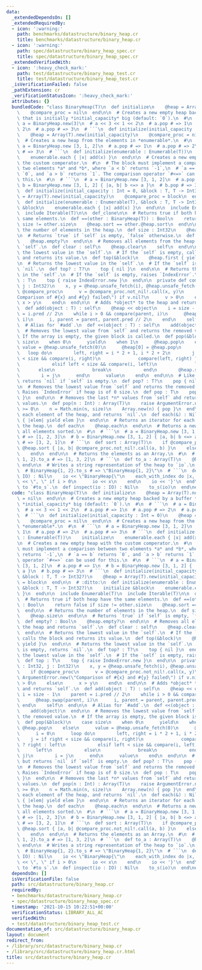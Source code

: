 ```yaml
---
data:
  _extendedDependsOn: []
  _extendedRequiredBy:
  - icon: ':warning:'
    path: benchmarks/datastructure/binary_heap.cr
    title: benchmarks/datastructure/binary_heap.cr
  - icon: ':warning:'
    path: spec/datastructure/binary_heap_spec.cr
    title: spec/datastructure/binary_heap_spec.cr
  _extendedVerifiedWith:
  - icon: ':heavy_check_mark:'
    path: test/datastructure/binary_heap_test.cr
    title: test/datastructure/binary_heap_test.cr
  _isVerificationFailed: false
  _pathExtension: cr
  _verificationStatusIcon: ':heavy_check_mark:'
  attributes: {}
  bundledCode: "class BinaryHeap(T)\n  def initialize\n    @heap = Array(T).new\n\
    \    @compare_proc = nil\n  end\n\n  # Creates a new empty heap backed by a buffer\
    \ that is initially *initial_capacity* big (default: `0`).\n  #\n  # ```\n  #\
    \ a = BinaryHeap.new(3)\n  # a << 3 << 1 << 2\n  # a.pop # => 1\n  # a.pop # =>\
    \ 2\n  # a.pop # => 3\n  # ```\n  def initialize(initial_capacity : Int = 0)\n\
    \    @heap = Array(T).new(initial_capacity)\n    @compare_proc = nil\n  end\n\n\
    \  # Creates a new heap from the elements in *enumerable*.\n  #\n  # ```\n  #\
    \ a = BinaryHeap.new [3, 1, 2]\n  # a.pop # => 1\n  # a.pop # => 2\n  # a.pop\
    \ # => 3\n  # ```\n  def initialize(enumerable : Enumerable(T))\n    initialize\n\
    \    enumerable.each { |x| add(x) }\n  end\n\n  # Creates a new empty heap with\
    \ the custom comperator.\n  #\n  # The block must implement a comparison between\
    \ two elements *a* and *b*, where `a < b` returns `-1`,\n  # `a == b` returns\
    \ `0`, and `a > b` returns `1`. The comparison operator `#<=>` can be used for\
    \ this.\n  #\n  # ```\n  # a = BinaryHeap.new [3, 1, 2]\n  # a.pop # => 1\n  #\
    \ b = BinaryHeap.new [3, 1, 2] { |a, b| b <=> a }\n  # b.pop # => 3\n  # ```\n\
    \  def initialize(initial_capacity : Int = 0, &block : T, T -> Int32?)\n    @heap\
    \ = Array(T).new(initial_capacity)\n    @compare_proc = block\n  end\n\n  # :ditto:\n\
    \  def initialize(enumerable : Enumerable(T), &block : T, T -> Int32?)\n    initialize\
    \ &block\n    enumerable.each { |x| add(x) }\n  end\n\n  include Enumerable(T)\n\
    \  include Iterable(T)\n\n  def_clone\n\n  # Returns true if both heap have the\
    \ same elements.\n  def ==(other : BinaryHeap(T)) : Bool\n    return false if\
    \ size != other.size\n    @heap.sort == other.@heap.sort\n  end\n\n  # Returns\
    \ the number of elements in the heap.\n  def size : Int32\n    @heap.size\n  end\n\
    \n  # Returns `true` if `self` is empty, `false` otherwise.\n  def empty? : Bool\n\
    \    @heap.empty?\n  end\n\n  # Removes all elements from the heap and returns\
    \ `self`.\n  def clear : self\n    @heap.clear\n    self\n  end\n\n  # Returns\
    \ the lowest value in the `self`.\n  # If the `self` is empty, calls the block\
    \ and returns its value.\n  def top(&block)\n    @heap.first { yield }\n  end\n\
    \n  # Returns the lowest value in the `self`.\n  # If the `self` is empty, returns\
    \ `nil`.\n  def top? : T?\n    top { nil }\n  end\n\n  # Returns the lowest value\
    \ in the `self`.\n  # If the `self` is empty, raises `IndexError`.\n  def top\
    \ : T\n    top { raise IndexError.new }\n  end\n\n  private def compare(i : Int32,\
    \ j : Int32)\n    x, y = @heap.unsafe_fetch(i), @heap.unsafe_fetch(j)\n    if\
    \ @compare_proc\n      v = @compare_proc.not_nil!.call(x, y)\n      raise ArgumentError.new(\"\
    Comparison of #{x} and #{y} failed\") if v.nil?\n      v > 0\n    else\n     \
    \ x > y\n    end\n  end\n\n  # Adds *object* to the heap and returns `self`.\n\
    \  def add(object : T) : self\n    @heap << object\n    i = size - 1\n    parent\
    \ = i.pred // 2\n    while i > 0 && compare(parent, i)\n      @heap.swap(parent,\
    \ i)\n      i, parent = parent, parent.pred // 2\n    end\n    self\n  end\n\n\
    \  # Alias for `#add`.\n  def <<(object : T) : self\n    add(object)\n  end\n\n\
    \  # Removes the lowest value from `self` and returns the removed value.\n  #\
    \ If the array is empty, the given block is called.\n  def pop(&block)\n    case\
    \ size\n    when 0\n      yield\n    when 1\n      @heap.pop\n    else\n     \
    \ value = @heap.unsafe_fetch(0)\n      @heap[0] = @heap.pop\n      i = 0\n   \
    \   loop do\n        left, right = i * 2 + 1, i * 2 + 2\n        j = if right\
    \ < size && compare(i, right)\n              compare(left, right) ? right : left\n\
    \            elsif left < size && compare(i, left)\n              left\n     \
    \       else\n              break\n            end\n        @heap.swap(i, j)\n\
    \        i = j\n      end\n      value\n    end\n  end\n\n  # Like `#pop`, but\
    \ returns `nil` if `self` is empty.\n  def pop? : T?\n    pop { nil }\n  end\n\
    \n  # Removes the lowest value from `self` and returns the removed value.\n  #\
    \ Raises `IndexError` if heap is of 0 size.\n  def pop : T\n    pop { raise IndexError.new\
    \ }\n  end\n\n  # Removes the last *n* values from `self` ahd returns the removed\
    \ values.\n  def pop(n : Int) : Array(T)\n    raise ArgumentError.new unless n\
    \ >= 0\n    n = Math.min(n, size)\n    Array.new(n) { pop }\n  end\n\n  # Yields\
    \ each element of the heap, and returns `nil`.\n  def each(&) : Nil\n    @heap.each\
    \ { |elem| yield elem }\n  end\n\n  # Returns an iterator for each element of\
    \ the heap.\n  def each\n    @heap.each\n  end\n\n  # Returns a new array with\
    \ all elements sorted.\n  #\n  # ```\n  # a = BinaryHeap.new [3, 1, 2]\n  # a.sort\
    \ # => [1, 2, 3]\n  # b = BinaryHeap.new [3, 1, 2] { |a, b| b <=> a }\n  # b.sort\
    \ # => [3, 2, 1]\n  # ```\n  def sort : Array(T)\n    if @compare_proc\n     \
    \ @heap.sort { |a, b| @compare_proc.not_nil!.call(a, b) }\n    else\n      @heap.sort\n\
    \    end\n  end\n\n  # Returns the elements as an Array.\n  #\n  # ```\n  # BinaryHeap{3,\
    \ 1, 2}.to_a # => [1, 3, 2]\n  # ```\n  def to_a : Array(T)\n    @heap.dup\n \
    \ end\n\n  # Writes a string representation of the heap to `io`.\n  #\n  # ```\n\
    \  # BinaryHeap{1, 2}.to_s # => \"BinaryHeap{1, 2}\"\n  # ```\n  def to_s(io :\
    \ IO) : Nil\n    io << \"BinaryHeap{\"\n    each_with_index do |x, i|\n      io\
    \ << \", \" if i > 0\n      io << x\n    end\n    io << '}'\n  end\n\n  # Same\
    \ to `#to_s`.\n  def inspect(io : IO) : Nil\n    to_s(io)\n  end\nend\n"
  code: "class BinaryHeap(T)\n  def initialize\n    @heap = Array(T).new\n    @compare_proc\
    \ = nil\n  end\n\n  # Creates a new empty heap backed by a buffer that is initially\
    \ *initial_capacity* big (default: `0`).\n  #\n  # ```\n  # a = BinaryHeap.new(3)\n\
    \  # a << 3 << 1 << 2\n  # a.pop # => 1\n  # a.pop # => 2\n  # a.pop # => 3\n\
    \  # ```\n  def initialize(initial_capacity : Int = 0)\n    @heap = Array(T).new(initial_capacity)\n\
    \    @compare_proc = nil\n  end\n\n  # Creates a new heap from the elements in\
    \ *enumerable*.\n  #\n  # ```\n  # a = BinaryHeap.new [3, 1, 2]\n  # a.pop # =>\
    \ 1\n  # a.pop # => 2\n  # a.pop # => 3\n  # ```\n  def initialize(enumerable\
    \ : Enumerable(T))\n    initialize\n    enumerable.each { |x| add(x) }\n  end\n\
    \n  # Creates a new empty heap with the custom comperator.\n  #\n  # The block\
    \ must implement a comparison between two elements *a* and *b*, where `a < b`\
    \ returns `-1`,\n  # `a == b` returns `0`, and `a > b` returns `1`. The comparison\
    \ operator `#<=>` can be used for this.\n  #\n  # ```\n  # a = BinaryHeap.new\
    \ [3, 1, 2]\n  # a.pop # => 1\n  # b = BinaryHeap.new [3, 1, 2] { |a, b| b <=>\
    \ a }\n  # b.pop # => 3\n  # ```\n  def initialize(initial_capacity : Int = 0,\
    \ &block : T, T -> Int32?)\n    @heap = Array(T).new(initial_capacity)\n    @compare_proc\
    \ = block\n  end\n\n  # :ditto:\n  def initialize(enumerable : Enumerable(T),\
    \ &block : T, T -> Int32?)\n    initialize &block\n    enumerable.each { |x| add(x)\
    \ }\n  end\n\n  include Enumerable(T)\n  include Iterable(T)\n\n  def_clone\n\n\
    \  # Returns true if both heap have the same elements.\n  def ==(other : BinaryHeap(T))\
    \ : Bool\n    return false if size != other.size\n    @heap.sort == other.@heap.sort\n\
    \  end\n\n  # Returns the number of elements in the heap.\n  def size : Int32\n\
    \    @heap.size\n  end\n\n  # Returns `true` if `self` is empty, `false` otherwise.\n\
    \  def empty? : Bool\n    @heap.empty?\n  end\n\n  # Removes all elements from\
    \ the heap and returns `self`.\n  def clear : self\n    @heap.clear\n    self\n\
    \  end\n\n  # Returns the lowest value in the `self`.\n  # If the `self` is empty,\
    \ calls the block and returns its value.\n  def top(&block)\n    @heap.first {\
    \ yield }\n  end\n\n  # Returns the lowest value in the `self`.\n  # If the `self`\
    \ is empty, returns `nil`.\n  def top? : T?\n    top { nil }\n  end\n\n  # Returns\
    \ the lowest value in the `self`.\n  # If the `self` is empty, raises `IndexError`.\n\
    \  def top : T\n    top { raise IndexError.new }\n  end\n\n  private def compare(i\
    \ : Int32, j : Int32)\n    x, y = @heap.unsafe_fetch(i), @heap.unsafe_fetch(j)\n\
    \    if @compare_proc\n      v = @compare_proc.not_nil!.call(x, y)\n      raise\
    \ ArgumentError.new(\"Comparison of #{x} and #{y} failed\") if v.nil?\n      v\
    \ > 0\n    else\n      x > y\n    end\n  end\n\n  # Adds *object* to the heap\
    \ and returns `self`.\n  def add(object : T) : self\n    @heap << object\n   \
    \ i = size - 1\n    parent = i.pred // 2\n    while i > 0 && compare(parent, i)\n\
    \      @heap.swap(parent, i)\n      i, parent = parent, parent.pred // 2\n   \
    \ end\n    self\n  end\n\n  # Alias for `#add`.\n  def <<(object : T) : self\n\
    \    add(object)\n  end\n\n  # Removes the lowest value from `self` and returns\
    \ the removed value.\n  # If the array is empty, the given block is called.\n\
    \  def pop(&block)\n    case size\n    when 0\n      yield\n    when 1\n     \
    \ @heap.pop\n    else\n      value = @heap.unsafe_fetch(0)\n      @heap[0] = @heap.pop\n\
    \      i = 0\n      loop do\n        left, right = i * 2 + 1, i * 2 + 2\n    \
    \    j = if right < size && compare(i, right)\n              compare(left, right)\
    \ ? right : left\n            elsif left < size && compare(i, left)\n        \
    \      left\n            else\n              break\n            end\n        @heap.swap(i,\
    \ j)\n        i = j\n      end\n      value\n    end\n  end\n\n  # Like `#pop`,\
    \ but returns `nil` if `self` is empty.\n  def pop? : T?\n    pop { nil }\n  end\n\
    \n  # Removes the lowest value from `self` and returns the removed value.\n  #\
    \ Raises `IndexError` if heap is of 0 size.\n  def pop : T\n    pop { raise IndexError.new\
    \ }\n  end\n\n  # Removes the last *n* values from `self` ahd returns the removed\
    \ values.\n  def pop(n : Int) : Array(T)\n    raise ArgumentError.new unless n\
    \ >= 0\n    n = Math.min(n, size)\n    Array.new(n) { pop }\n  end\n\n  # Yields\
    \ each element of the heap, and returns `nil`.\n  def each(&) : Nil\n    @heap.each\
    \ { |elem| yield elem }\n  end\n\n  # Returns an iterator for each element of\
    \ the heap.\n  def each\n    @heap.each\n  end\n\n  # Returns a new array with\
    \ all elements sorted.\n  #\n  # ```\n  # a = BinaryHeap.new [3, 1, 2]\n  # a.sort\
    \ # => [1, 2, 3]\n  # b = BinaryHeap.new [3, 1, 2] { |a, b| b <=> a }\n  # b.sort\
    \ # => [3, 2, 1]\n  # ```\n  def sort : Array(T)\n    if @compare_proc\n     \
    \ @heap.sort { |a, b| @compare_proc.not_nil!.call(a, b) }\n    else\n      @heap.sort\n\
    \    end\n  end\n\n  # Returns the elements as an Array.\n  #\n  # ```\n  # BinaryHeap{3,\
    \ 1, 2}.to_a # => [1, 3, 2]\n  # ```\n  def to_a : Array(T)\n    @heap.dup\n \
    \ end\n\n  # Writes a string representation of the heap to `io`.\n  #\n  # ```\n\
    \  # BinaryHeap{1, 2}.to_s # => \"BinaryHeap{1, 2}\"\n  # ```\n  def to_s(io :\
    \ IO) : Nil\n    io << \"BinaryHeap{\"\n    each_with_index do |x, i|\n      io\
    \ << \", \" if i > 0\n      io << x\n    end\n    io << '}'\n  end\n\n  # Same\
    \ to `#to_s`.\n  def inspect(io : IO) : Nil\n    to_s(io)\n  end\nend\n"
  dependsOn: []
  isVerificationFile: false
  path: src/datastructure/binary_heap.cr
  requiredBy:
  - benchmarks/datastructure/binary_heap.cr
  - spec/datastructure/binary_heap_spec.cr
  timestamp: '2021-10-15 10:22:51+00:00'
  verificationStatus: LIBRARY_ALL_AC
  verifiedWith:
  - test/datastructure/binary_heap_test.cr
documentation_of: src/datastructure/binary_heap.cr
layout: document
redirect_from:
- /library/src/datastructure/binary_heap.cr
- /library/src/datastructure/binary_heap.cr.html
title: src/datastructure/binary_heap.cr
---
```

